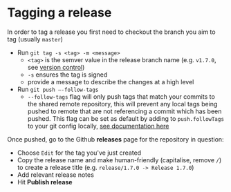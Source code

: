 Tagging a release
===========================

In order to tag a release you first need to checkout the branch you aim to tag (usually `master`)

* Run `git tag -s <tag> -m <message>`
	* `<tag>` is the semver value in the release branch name (e.g. `v1.7.0`, see [version control](VERSIONING.md))
	* `-s` ensures the tag is signed
	* provide a message to describe the changes at a high level
* Run `git push —-follow-tags` 
	* `--follow-tags` flag will only push tags that match your commits to the shared remote repository, this will prevent any local tags being pushed to remote that are not referencing a commit which has been pushed. This flag can be set as default by adding to `push.followTags` to your git config locally, [see documentation here](https://git-scm.com/docs/git-push#Documentation/git-push.txt---follow-tags)


Once pushed, go to the Github **releases** page for the repository in question:

* Choose `Edit` for the tag you've just created
* Copy the release name and make human-friendly (capitalise, remove `/`) to create a release title (e.g. `release/1.7.0 -> Release 1.7.0`)
* Add relevant release notes
* Hit **Publish release**

